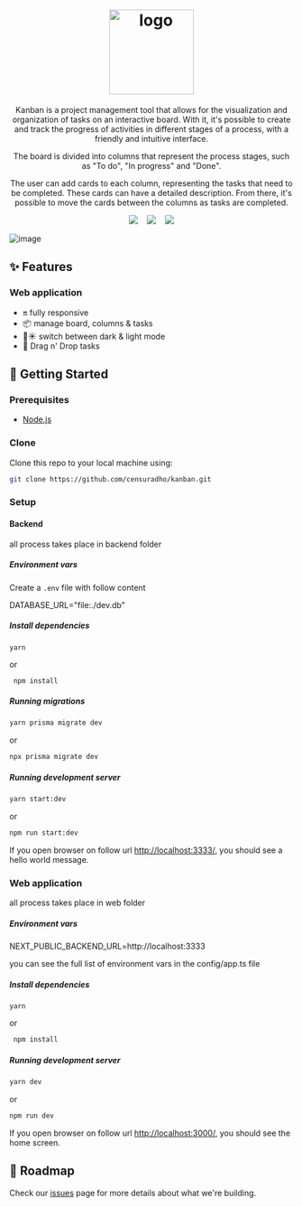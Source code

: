 
<h1 align="center" width="150">
  <img src="https://user-images.githubusercontent.com/49209628/229127418-a3e1764a-5999-4c6e-af16-cff78e4e7054.png" alt="logo" width="150" />
</h1>

<p align="center">
  Kanban is a project management tool that allows for the visualization and organization of tasks on an interactive board. With it, it's possible to create and track the progress of activities in different stages of a process, with a friendly and intuitive interface.
</p>
<p align="center">
  The board is divided into columns that represent the process stages, such as "To do", "In progress" and "Done".
</p>
<p align="center">
  The user can add cards to each column, representing the tasks that need to be completed. These cards can have a detailed description. From there, it's possible to move the cards between the columns as tasks are completed.
</p>

<p align="center">
<img src="https://img.shields.io/github/last-commit/censuradho/kanban?style=for-the-badge"/>&nbsp;&nbsp;&nbsp;
<img src="https://img.shields.io/github/repo-size/censuradho/kanban?style=for-the-badge"/>&nbsp;&nbsp;&nbsp;
<img src="https://img.shields.io/github/languages/count/censuradho/kanban?style=for-the-badge"/>
</p>

![image](https://user-images.githubusercontent.com/49209628/229138728-7ccf5ede-e067-4dc2-8a39-49a68de5ea4c.png)

## ✨ Features

### Web application

- 🔛 fully responsive
- 📦 manage board, columns & tasks
- 🌙☀️ switch between dark & light mode
- 🤝 Drag n' Drop tasks

## 🚀 Getting Started

### Prerequisites
- [Node.js](https://nodejs.org/en)

### Clone

Clone this repo to your local machine using:

```bash
git clone https://github.com/censuradho/kanban.git
```

### Setup

#### Backend

all process takes place in backend folder

##### Environment vars

Create a `.env` file with follow content

DATABASE_URL="file:./dev.db"


##### Install dependencies

```
yarn
```

or

```bash
 npm install
```

##### Running migrations

```bash
yarn prisma migrate dev
```

or 

```bash
npx prisma migrate dev
```

##### Running development server

```bash
yarn start:dev
```
or

```bash
npm run start:dev
```

If you open browser on follow url [http://localhost:3333/](http://localhost:3333/), you should see a hello world message.

### Web application

all process takes place in web folder


##### Environment vars

NEXT_PUBLIC_BACKEND_URL=http://localhost:3333

you can see the full list of environment vars in the config/app.ts file

##### Install dependencies

```
yarn
```

or

```bash
 npm install
```

##### Running development server

```bash
yarn dev
```
or

```bash
npm run dev
```

If you open browser on follow url [http://localhost:3000/](http://localhost:3000/), you should see the home screen.

## 💫 Roadmap

Check our [issues](https://github.com/censuradho/kanban/issues) page for more details about what we're building.

